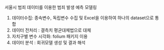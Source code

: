 서울시 범죄 데이터를 이용한 범죄 발생 예측 모델링

1. 데이터수집: 종속변수, 독립변수 수집 및 Excel을 이용하여 하나의 dataset으로 통합
2. 데이터 전처리 : 결측치 평균대체법으로 대체
3. 자치구별 변수 시각화: folium 패키지 이용
4. 데이터 분석 : 회귀모델 생성 및 결과 해석

